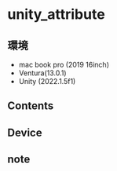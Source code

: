 # unity_attribute #

## 環境 ##
*	mac book pro (2019 16inch)
*	Ventura(13.0.1)
*	Unity (2022.1.5f1)

## Contents ##

## Device ##


## note ##






